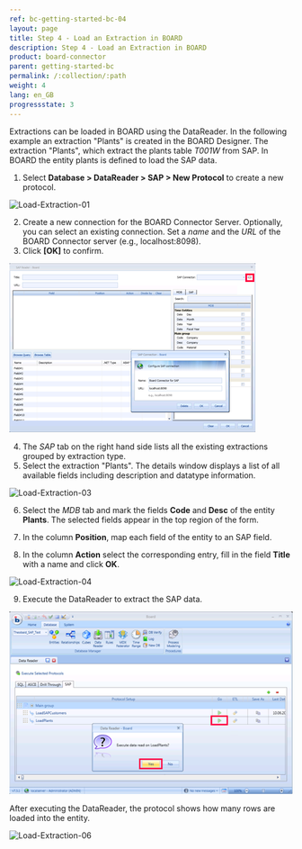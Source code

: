 ```yaml
---
ref: bc-getting-started-bc-04
layout: page
title: Step 4 - Load an Extraction in BOARD
description: Step 4 - Load an Extraction in BOARD
product: board-connector
parent: getting-started-bc
permalink: /:collection/:path
weight: 4
lang: en_GB
progressstate: 3
---
```



Extractions can be loaded in BOARD using the DataReader. In the following example an extraction "Plants" is created in the BOARD Designer. 
The extraction "Plants", which extract the plants table *T001W* from SAP. 
In BOARD the entity plants is defined to load the SAP data. 

1. Select **Database > DataReader > SAP > New Protocol**  to create a new protocol.

![Load-Extraction-01](/img/content/Load-Extraction-01.png)

2. Create a new connection for the BOARD Connector Server. Optionally, you can select an existing connection. Set a *name* and the *URL* of the BOARD Connector server (e.g., localhost:8098).
3. Click **[OK]** to confirm.

![Load-Extraction-02](/img/content/Load-Extraction-02.png)

4. The *SAP* tab on the right hand side lists all the existing extractions grouped by extraction type. 
5. Select the extraction "Plants".  The details window displays a list of all available fields including description and datatype information.

![Load-Extraction-03](/img/content/Load-Extraction-03.png)

6. Select the *MDB* tab and mark the fields **Code** and **Desc**  of the entity **Plants**.
The selected fields appear in the top region of the form. 

7. In the column **Position**, map each field of the entity to an SAP field. 
8. In the column **Action**  select the corresponding entry, fill in the field **Title** with a name and click **OK**.

![Load-Extraction-04](/img/content/Load-Extraction-04.png)

9. Execute the DataReader to extract the SAP data.

![Load-Extraction-05](/img/content/Load-Extraction-05.png)

After executing the DataReader, the protocol shows how many rows are loaded into the entity.

![Load-Extraction-06](/img/content/Load-Extraction-06.png)
